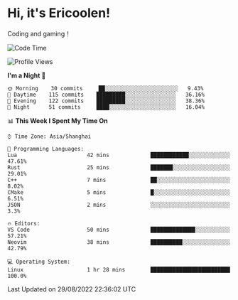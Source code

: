 # Hi, it's Ericoolen!
Coding and gaming！

<!--START_SECTION:waka-->
![Code Time](http://img.shields.io/badge/Code%20Time-349%20hrs%2033%20mins-blue)

![Profile Views](http://img.shields.io/badge/Profile%20Views-1-blue)

**I'm a Night 🦉** 

```text
🌞 Morning    30 commits     ██░░░░░░░░░░░░░░░░░░░░░░░   9.43% 
🌆 Daytime    115 commits    █████████░░░░░░░░░░░░░░░░   36.16% 
🌃 Evening    122 commits    █████████░░░░░░░░░░░░░░░░   38.36% 
🌙 Night      51 commits     ████░░░░░░░░░░░░░░░░░░░░░   16.04%

```


📊 **This Week I Spent My Time On** 

```text
⌚︎ Time Zone: Asia/Shanghai

💬 Programming Languages: 
Lua                      42 mins             ████████████░░░░░░░░░░░░░   47.61% 
Rust                     25 mins             ███████░░░░░░░░░░░░░░░░░░   29.01% 
C++                      7 mins              ██░░░░░░░░░░░░░░░░░░░░░░░   8.02% 
CMake                    5 mins              █░░░░░░░░░░░░░░░░░░░░░░░░   6.51% 
JSON                     2 mins              ░░░░░░░░░░░░░░░░░░░░░░░░░   3.3%

🔥 Editors: 
VS Code                  50 mins             ██████████████░░░░░░░░░░░   57.21% 
Neovim                   38 mins             ██████████░░░░░░░░░░░░░░░   42.79%

💻 Operating System: 
Linux                    1 hr 28 mins        █████████████████████████   100.0%

```


 Last Updated on 29/08/2022 22:36:02 UTC
<!--END_SECTION:waka-->

